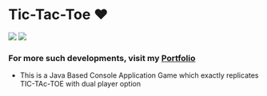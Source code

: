 # Tic-Tac-Toe ❤️

![](https://img.shields.io/github/languages/count/gowthamrajk/Tic-Tac-Toe)   ![](https://img.shields.io/github/languages/top/gowthamrajk/Tic-Tac-Toe)

### For more such developments, visit my [Portfolio](https://gowthamrajk.github.io/)

- This is a Java Based Console Application Game which exactly replicates TIC-TAc-TOE with dual player option




